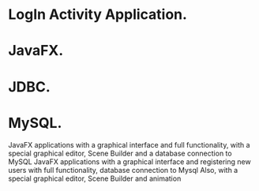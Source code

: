 # LogIn Activity Application.
# JavaFX.
# JDBC.
# MySQL.
JavaFX applications with a graphical interface and full functionality, with a special graphical editor, Scene Builder and a database connection to MySQL
JavaFX applications with a graphical interface and registering new users with full functionality, database connection to Mysql
Also, with a special graphical editor, Scene Builder and animation


 

